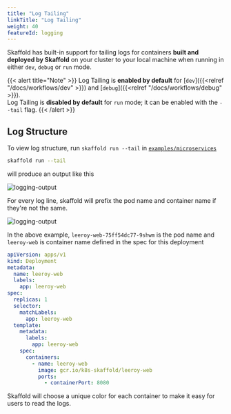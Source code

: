```yaml
---
title: "Log Tailing"
linkTitle: "Log Tailing"
weight: 40
featureId: logging
---
```


Skaffold has built-in support for tailing logs for containers **built and deployed by Skaffold** on your cluster
to your local machine when running in either `dev`, `debug` or `run` mode.

{{< alert title="Note" >}}
Log Tailing is **enabled by default** for [`dev`]({{<relref "/docs/workflows/dev" >}}) and [`debug`]({{<relref "/docs/workflows/debug" >}}).<br>
Log Tailing is **disabled by default** for `run` mode; it can be enabled with the `--tail` flag.
{{< /alert >}}


## Log Structure
To view log structure, run `skaffold run --tail` in [`examples/microservices`](https://github.com/GoogleContainerTools/skaffold/tree/main/examples/microservices)

```bash
skaffold run --tail
```

will produce an output like this

![logging-output](/images/logging-output.png)


For every log line, skaffold will prefix the pod name and container name if they're not the same.

![logging-output](/images/log-line-single.png)

In the above example, `leeroy-web-75ff54dc77-9shwm` is the pod name and `leeroy-web` is container name
defined in the spec for this deployment

```yaml
apiVersion: apps/v1
kind: Deployment
metadata:
  name: leeroy-web
  labels:
    app: leeroy-web
spec:
  replicas: 1
  selector:
    matchLabels:
      app: leeroy-web
  template:
    metadata:
      labels:
        app: leeroy-web
    spec:
      containers:
        - name: leeroy-web
          image: gcr.io/k8s-skaffold/leeroy-web
          ports:
            - containerPort: 8080 
```

Skaffold will choose a unique color for each container to make it easy for users to read the logs.

